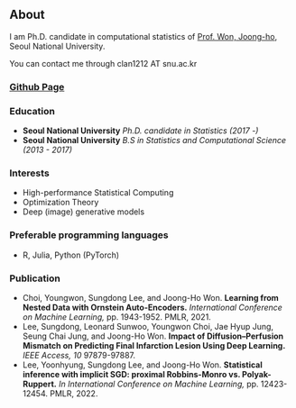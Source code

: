 ## About
I am Ph.D. candidate in computational statistics of [Prof. Won, Joong-ho](https://won-j.github.io/), Seoul National University. 

You can contact me through clan1212 AT snu.ac.kr

### [Github Page](https://github.com/sdlee087)

### Education
- **Seoul National University** *Ph.D. candidate in Statistics (2017 -)*
- **Seoul National University** *B.S in Statistics and Computational Science (2013 - 2017)*

### Interests
- High-performance Statistical Computing
- Optimization Theory
- Deep (image) generative models

### Preferable programming languages

- R, Julia, Python (PyTorch)

### Publication

- Choi, Youngwon, Sungdong Lee, and Joong-Ho Won. **Learning from Nested Data with Ornstein Auto-Encoders.** *International Conference on Machine Learning,* pp. 1943-1952. PMLR, 2021.
- Lee, Sungdong, Leonard Sunwoo, Youngwon Choi, Jae Hyup Jung, Seung Chai Jung, and Joong-Ho Won. **Impact of Diffusion–Perfusion Mismatch on Predicting Final Infarction Lesion Using Deep Learning.** *IEEE Access, 10* 97879-97887.
- Lee, Yoonhyung, Sungdong Lee, and Joong-Ho Won. **Statistical inference with implicit SGD: proximal Robbins-Monro vs. Polyak-Ruppert.** *In International Conference on Machine Learning,* pp. 12423-12454. PMLR, 2022.
